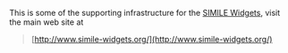 This is some of the supporting infrastructure for the [SIMILE Widgets](http://www.simile-widgets.org/), visit the main web site at

> [http://www.simile-widgets.org/](http://www.simile-widgets.org/)

